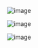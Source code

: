 ![image](https://github.com/i3cpu/ChatGPT/assets/106595656/6a36ab09-a573-41df-88f7-e463030bd587)


![image](https://github.com/i3cpu/ChatGPT/assets/106595656/b1d8ad67-fcdf-407f-99df-8b4cffe6f895)


![image](https://github.com/i3cpu/ChatGPT/assets/106595656/8d0083b7-e48a-43ec-97ec-516803969843)




